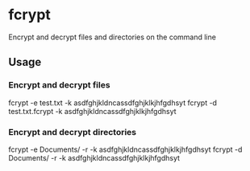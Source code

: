 # fcrypt

Encrypt and decrypt files and directories on the command line

## Usage

### Encrypt and decrypt files

fcrypt -e test.txt -k asdfghjkldncassdfghjklkjhfgdhsyt
fcrypt -d test.txt.fcrypt -k asdfghjkldncassdfghjklkjhfgdhsyt

### Encrypt and decrypt directories

fcrypt -e Documents/ -r -k asdfghjkldncassdfghjklkjhfgdhsyt
fcrypt -d Documents/ -r -k asdfghjkldncassdfghjklkjhfgdhsyt
